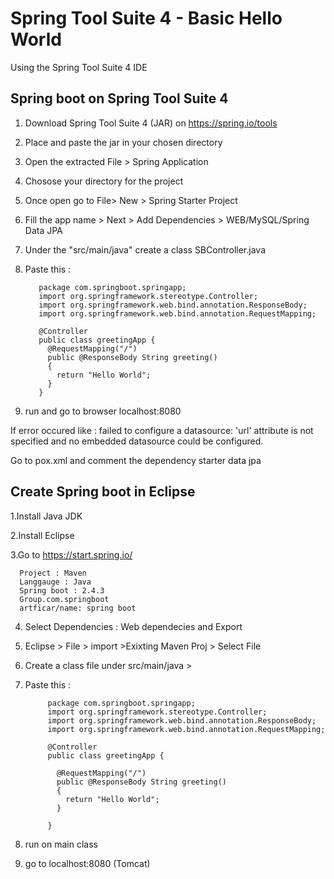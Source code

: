 # Spring Tool Suite 4 - Basic Hello World

Using the Spring Tool Suite 4 IDE 

## Spring boot on Spring Tool Suite 4
1. Download Spring Tool Suite 4 (JAR) on https://spring.io/tools
2. Place and paste the jar in your chosen directory 
3. Open the extracted File > Spring Application 
4. Chosose your directory for the project
5. Once open go to File> New > Spring Starter Project
6. Fill the app name > Next > Add Dependencies > WEB/MySQL/Spring Data JPA
7. Under the "src/main/java" create a class SBController.java
8. Paste this :


          package com.springboot.springapp;
          import org.springframework.stereotype.Controller;
          import org.springframework.web.bind.annotation.ResponseBody;
          import org.springframework.web.bind.annotation.RequestMapping;

          @Controller
          public class greetingApp {
            @RequestMapping("/")
            public @ResponseBody String greeting()
            {
              return "Hello World";
            }
          }

9. run and go to browser localhost:8080

If error occured like : 
failed to configure a datasource: 'url' attribute is not specified and no embedded datasource could be configured.

Go to pox.xml and comment the dependency starter data jpa 
## Create Spring boot in Eclipse 
  1.Install Java JDK  

  2.Install Eclipse 

  3.Go to https://start.spring.io/


      Project : Maven
      Langgauge : Java
      Spring boot : 2.4.3
      Group.com.springboot
      artficar/name: spring boot
      
      
  4. Select Dependencies : Web dependecies and Export
  
  5. Eclipse > File > import >Exixting Maven Proj > Select File
  
  6. Create a class file under src/main/java > 
  
  7. Paste this :

              package com.springboot.springapp;
              import org.springframework.stereotype.Controller;
              import org.springframework.web.bind.annotation.ResponseBody;
              import org.springframework.web.bind.annotation.RequestMapping;

              @Controller
              public class greetingApp {

                @RequestMapping("/")
                public @ResponseBody String greeting()
                {
                  return "Hello World";
                }

              }

  6. run on main class
  7. go to localhost:8080 (Tomcat)












